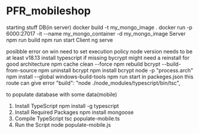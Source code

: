# PFR_mobileshop

starting stuff
DB(in server)
	docker build -t my_mongo_image .
	docker run -p 6000:27017 -it --name my_mongo_container -d my_mongo_image
Server
	npm run build
	npm run start
Client
	ng serve

posibble error
	on win need to set execution policy
	node version needs to be at least v18.13
	install typescript if missing
	bycrypt might need a reinstall for good architecture
		npm cache clean --force
		npm rebuild bcrypt --build-from-source
		npm uninstall bcrypt
		npm install bcrypt
		node -p "process.arch"
		npm install --global windows-build-tools
		npm run start
	in packeges.json this route can give error
		"build": "node ./node_modules/typescript/bin/tsc",

to populate database with some data(mobile)
1. Install TypeScript
	npm install -g typescript
2. Install Required Packages
	npm install mongoose
3. Compile TypeScript
	tsc populate-mobile.ts
4. Run the Script
	node populate-mobile.js